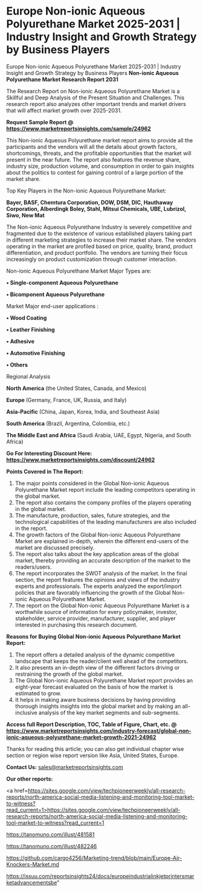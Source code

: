# Europe Non-ionic Aqueous Polyurethane Market 2025-2031 | Industry Insight and Growth Strategy by Business Players
 Europe Non-ionic Aqueous Polyurethane Market 2025-2031 | Industry Insight and Growth Strategy by Business Players
<strong>Non-ionic Aqueous Polyurethane Market Research Report 2031</strong>

The Research Report on Non-ionic Aqueous Polyurethane Market is a Skillful and Deep Analysis of the Present Situation and Challenges. This research report also analyzes other important trends and market drivers that will affect market growth over 2025-2031.

<strong>Request Sample Report @ <a href=https://www.marketreportsinsights.com/sample/24962>https://www.marketreportsinsights.com/sample/24962</a></strong>

This Non-ionic Aqueous Polyurethane market report aims to provide all the participants and the vendors will all the details about growth factors, shortcomings, threats, and the profitable opportunities that the market will present in the near future. The report also features the revenue share, industry size, production volume, and consumption in order to gain insights about the politics to contest for gaining control of a large portion of the market share.

Top Key Players in the Non-ionic Aqueous Polyurethane Market:

<strong>Bayer, BASF, Chemtura Corporation, DOW, DSM, DIC, Hauthaway Corporation, Alberdingk Boley, Stahl, Mitsui Chemicals, UBE, Lubrizol, Siwo, New Mat</strong>

The Non-ionic Aqueous Polyurethane Industry is severely competitive and fragmented due to the existence of various established players taking part in different marketing strategies to increase their market share. The vendors operating in the market are profiled based on price, quality, brand, product differentiation, and product portfolio. The vendors are turning their focus increasingly on product customization through customer interaction.

Non-ionic Aqueous Polyurethane Market Major Types are:

<strong>• Single-component Aqueous Polyurethane

• Bicomponent Aqueous Polyurethane</strong>

Market Major end-user applications :

<strong>• Wood Coating

• Leather Finishing

• Adhesive

• Automotive Finishing

• Others</strong>

Regional Analysis

</u><strong><b>North America</b></strong> (the United States, Canada, and Mexico)

<strong><b>Europe </b></strong>(Germany, France, UK, Russia, and Italy)

<strong><b>Asia-Pacific</b></strong> (China, Japan, Korea, India, and Southeast Asia)

<strong><b>South America</b></strong> (Brazil, Argentina, Colombia, etc.)

<strong><b>The Middle East and Africa</b></strong> (Saudi Arabia, UAE, Egypt, Nigeria, and South Africa)

<strong>Go For Interesting Discount Here: <a href=https://www.marketreportsinsights.com/discount/24962>https://www.marketreportsinsights.com/discount/24962</a></strong>

<strong>Points Covered in The Report:</strong>
<ol>
  <li>The major points considered in the Global Non-ionic Aqueous Polyurethane Market report include the leading competitors operating in the global market.</li>
  <li>The report also contains the company profiles of the players operating in the global market.</li>
  <li>The manufacture, production, sales, future strategies, and the technological capabilities of the leading manufacturers are also included in the report.</li>
  <li>The growth factors of the Global Non-ionic Aqueous Polyurethane Market are explained in-depth, wherein the different end-users of the market are discussed precisely.</li>
  <li>The report also talks about the key application areas of the global market, thereby providing an accurate description of the market to the readers/users.</li>
  <li>The report incorporates the SWOT analysis of the market. In the final section, the report features the opinions and views of the industry experts and professionals. The experts analyzed the export/import policies that are favorably influencing the growth of the Global Non-ionic Aqueous Polyurethane Market.</li>
  <li>The report on the Global Non-ionic Aqueous Polyurethane Market is a worthwhile source of information for every policymaker, investor, stakeholder, service provider, manufacturer, supplier, and player interested in purchasing this research document.</li>
</ol>
<strong>Reasons for Buying Global Non-ionic Aqueous Polyurethane Market Report:</strong>

<ol>
  <li>The report offers a detailed analysis of the dynamic competitive landscape that keeps the reader/client well ahead of the competitors.</li>
  <li>It also presents an in-depth view of the different factors driving or restraining the growth of the global market.</li>
  <li>The Global Non-ionic Aqueous Polyurethane Market report provides an eight-year forecast evaluated on the basis of how the market is estimated to grow.</li>
  <li>It helps in making aware business decisions by having providing thorough insights insights into the global market and by making an all-inclusive analysis of the key market segments and sub-segments.</li>
</ol>
<strong>Access full Report Description, TOC, Table of Figure, Chart, etc. @ <a href=https://www.marketreportsinsights.com/industry-forecast/global-non-ionic-aqueous-polyurethane-market-growth-2021-24962>https://www.marketreportsinsights.com/industry-forecast/global-non-ionic-aqueous-polyurethane-market-growth-2021-24962</a></strong>


Thanks for reading this article; you can also get individual chapter wise section or region wise report version like Asia, United States, Europe.

<strong>Contact Us:</strong>
sales@marketreportsinsights.com

<strong>Our other reports:</strong>

<a href=https://sites.google.com/view/techpioneerweekly/all-research-reports/north-america-social-media-listening-and-monitoring-tool-market-to-witness?read_current=1>https://sites.google.com/view/techpioneerweekly/all-research-reports/north-america-social-media-listening-and-monitoring-tool-market-to-witness?read_current=1</a>

<a href=https://tanomuno.com/illust/481581>https://tanomuno.com/illust/481581</a>

<a href=https://tanomuno.com/illust/482246>https://tanomuno.com/illust/482246</a>

<a href=https://github.com/cargo4256/Marketing-trend/blob/main/Europe-Air-Knockers-Market.md>https://github.com/cargo4256/Marketing-trend/blob/main/Europe-Air-Knockers-Market.md</a>

<a href=https://issuu.com/reportsinsights24/docs/europeindustrialinkjetprintersmarketadvancementsbe>https://issuu.com/reportsinsights24/docs/europeindustrialinkjetprintersmarketadvancementsbe</a>"
